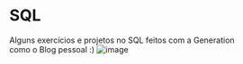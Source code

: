 # SQL

Alguns exercícios e projetos no SQL feitos com a Generation
<br>
como o Blog pessoal :)
![image](https://user-images.githubusercontent.com/19335381/138946546-3b831148-5c44-44c4-b1c6-16bec2ecea9c.png)
